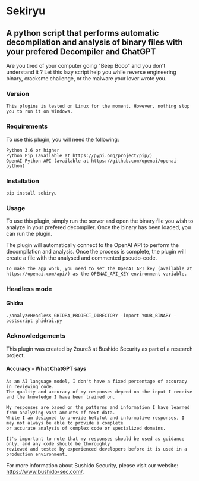 # Sekiryu
## A python script that performs automatic decompilation and analysis of binary files with your prefered Decompiler and ChatGPT
                                     
Are you tired of your computer going "Beep Boop" and you don't understand it ? Let this lazy script help you while reverse engineering
binary, cracksme challenge, or the malware your lover wrote you.

### Version 
    This plugins is tested on Linux for the moment. However, nothing stop you to run it on Windows. 

### Requirements

To use this plugin, you will need the following:

    Python 3.6 or higher
    Python Pip (available at https://pypi.org/project/pip/)
    OpenAI Python API (available at https://github.com/openai/openai-python)

### Installation

    pip install sekiryu

### Usage

To use this plugin, simply run the server and open the binary file you wish to analyze in your prefered decompiler. Once the binary has been loaded, you can run the plugin.

The plugin will automatically connect to the OpenAI API to perform the decompilation and analysis. Once the process is complete, the plugin will create a file with the analysed and commented pseudo-code.

    To make the app work, you need to set the OpenAI API key (available at https://openai.com/api/) as the OPENAI_API_KEY environment variable.

### Headless mode

#### Ghidra

    ./analyzeHeadless GHIDRA_PROJECT_DIRECTORY -import YOUR_BINARY -postscript ghidrai.py

### Acknowledgements

This plugin was created by 2ourc3 at Bushido Security as part of a research project. 
    
#### Accuracy - What ChatGPT says

    As an AI language model, I don't have a fixed percentage of accuracy in reviewing code. 
    The quality and accuracy of my responses depend on the input I receive and the knowledge I have been trained on.
      
    My responses are based on the patterns and information I have learned from analyzing vast amounts of text data. 
    While I am designed to provide helpful and informative responses, I may not always be able to provide a complete
    or accurate analysis of complex code or specialized domains.
    
    It's important to note that my responses should be used as guidance only, and any code should be thoroughly 
    reviewed and tested by experienced developers before it is used in a production environment.

For more information about Bushido Security, please visit our website: https://www.bushido-sec.com/.

